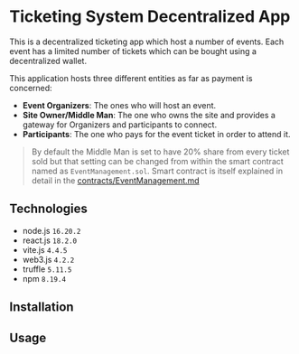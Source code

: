 # Ticketing System Decentralized App

This is a decentralized ticketing app which host a number of events. Each event has a limited number of tickets which can be bought using a decentralized wallet.

This application hosts three different entities as far as payment is concerned:

- **Event Organizers**: The ones who will host an event.
- **Site Owner/Middle Man**: The one who owns the site and provides a gateway for Organizers and participants to connect.
- **Participants**: The one who pays for the event ticket in order to attend it.

> By default the Middle Man is set to have 20% share from every ticket sold but that setting can be changed from within the smart contract named as `EventManagement.sol`. Smart contract is itself explained in detail in the [contracts/EventManagement.md](/contracts/EventManagement.md)

## Technologies

- node.js `16.20.2`
- react.js `18.2.0`
- vite.js `4.4.5`
- web3.js `4.2.2`
- truffle `5.11.5`
- npm `8.19.4`

## Installation

## Usage
